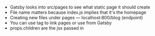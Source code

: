 - Gatsby looks into src/pages to see what static page it should create
- File name matters because index.js implies that it's the homepage
- Creating new files under pages –– localhost:800/blog (endpoint)
- You can use <a> tag to link pages or use <Link> from Gatsby
- props.children are the jsx passed in